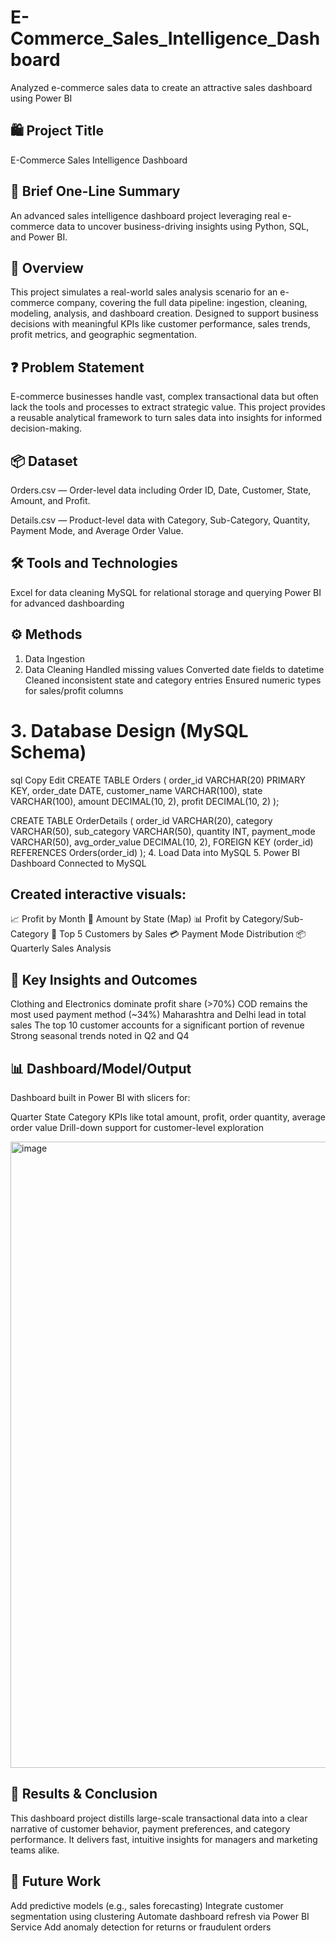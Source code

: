 # E-Commerce_Sales_Intelligence_Dashboard
 Analyzed e-commerce sales data to create an attractive sales dashboard using Power BI

## 🛍 Project Title
E-Commerce Sales Intelligence Dashboard

## 📌 Brief One-Line Summary
An advanced sales intelligence dashboard project leveraging real e-commerce data to uncover business-driving insights using Python, SQL, and Power BI.

## 🧠 Overview
This project simulates a real-world sales analysis scenario for an e-commerce company, covering the full data pipeline: ingestion, cleaning, modeling, analysis, and dashboard creation. Designed to support business decisions with meaningful KPIs like customer performance, sales trends, profit metrics, and geographic segmentation.

## ❓ Problem Statement
E-commerce businesses handle vast, complex transactional data but often lack the tools and processes to extract strategic value. This project provides a reusable analytical framework to turn sales data into insights for informed decision-making.

## 📦 Dataset
Orders.csv — Order-level data including Order ID, Date, Customer, State, Amount, and Profit.

Details.csv — Product-level data with Category, Sub-Category, Quantity, Payment Mode, and Average Order Value.

## 🛠 Tools and Technologies
Excel for data cleaning
MySQL for relational storage and querying
Power BI for advanced dashboarding

## ⚙️ Methods
1. Data Ingestion
2. Data Cleaning
Handled missing values
Converted date fields to datetime
Cleaned inconsistent state and category entries
Ensured numeric types for sales/profit columns
# 3. Database Design (MySQL Schema)
sql
Copy
Edit
CREATE TABLE Orders (
    order_id VARCHAR(20) PRIMARY KEY,
    order_date DATE,
    customer_name VARCHAR(100),
    state VARCHAR(100),
    amount DECIMAL(10, 2),
    profit DECIMAL(10, 2)
);

CREATE TABLE OrderDetails (
    order_id VARCHAR(20),
    category VARCHAR(50),
    sub_category VARCHAR(50),
    quantity INT,
    payment_mode VARCHAR(50),
    avg_order_value DECIMAL(10, 2),
    FOREIGN KEY (order_id) REFERENCES Orders(order_id)
);
4. Load Data into MySQL
5. Power BI Dashboard
Connected to MySQL

## Created interactive visuals:

📈 Profit by Month
📍 Amount by State (Map)
📊 Profit by Category/Sub-Category
🛒 Top 5 Customers by Sales
💳 Payment Mode Distribution
📦 Quarterly Sales Analysis

## 🔑 Key Insights and Outcomes
Clothing and Electronics dominate profit share (>70%)
COD remains the most used payment method (~34%)
Maharashtra and Delhi lead in total sales
The top 10 customer accounts for a significant portion of revenue
Strong seasonal trends noted in Q2 and Q4

## 📊 Dashboard/Model/Output
Dashboard built in Power BI with slicers for:

Quarter
State
Category
KPIs like total amount, profit, order quantity, average order value
Drill-down support for customer-level exploration

<img width="1920" height="1002" alt="image" src="https://github.com/user-attachments/assets/7370f69c-6d93-4f5f-82eb-47e31c050bc5" />


## 🧾 Results & Conclusion
This dashboard project distills large-scale transactional data into a clear narrative of customer behavior, payment preferences, and category performance. It delivers fast, intuitive insights for managers and marketing teams alike.



## 🔮 Future Work
Add predictive models (e.g., sales forecasting)
Integrate customer segmentation using clustering
Automate dashboard refresh via Power BI Service
Add anomaly detection for returns or fraudulent orders

